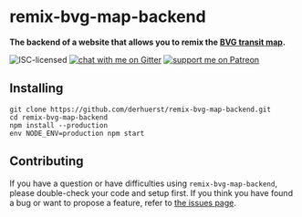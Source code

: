 # remix-bvg-map-backend

**The backend of a website that allows you to remix the [BVG transit map](https://fahrinfo.bvg.de/Fahrinfo/bin/query.bin/en?ujm=1&MapLayer=NETWORK).**

![ISC-licensed](https://img.shields.io/github/license/derhuerst/remix-bvg-map-backend.svg)
[![chat with me on Gitter](https://img.shields.io/badge/chat%20with%20me-on%20gitter-512e92.svg)](https://gitter.im/derhuerst)
[![support me on Patreon](https://img.shields.io/badge/support%20me-on%20patreon-fa7664.svg)](https://patreon.com/derhuerst)


## Installing

```shell
git clone https://github.com/derhuerst/remix-bvg-map-backend.git
cd remix-bvg-map-backend
npm install --production
env NODE_ENV=production npm start
```


## Contributing

If you have a question or have difficulties using `remix-bvg-map-backend`, please double-check your code and setup first. If you think you have found a bug or want to propose a feature, refer to [the issues page](https://github.com/derhuerst/remix-bvg-map-backend/issues).
